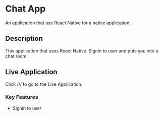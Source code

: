 # Chat App

An application that use React Native for a native application.

## Description

This application that uses React Native. Signin to user and puts you into a chat room.

## Live Application

Click /// to go to the Live Application. 

### Key Features

- Signin to user
